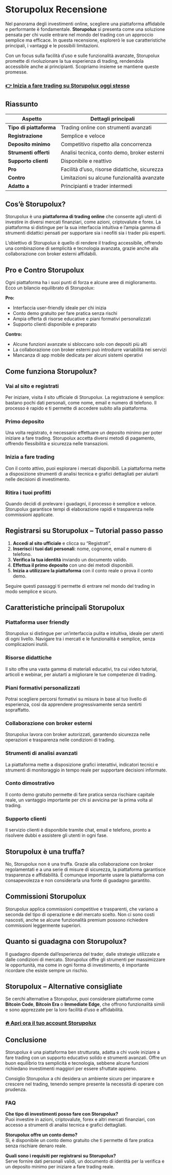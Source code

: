 # Storupolux Recensione
 

Nel panorama degli investimenti online, scegliere una piattaforma affidabile e performante è fondamentale. **Storupolux** si presenta come una soluzione pensata per chi vuole entrare nel mondo del trading con un approccio semplice ma efficace. In questa recensione, esplorerò le sue caratteristiche principali, i vantaggi e le possibili limitazioni.

Con un focus sulla facilità d’uso e sulle funzionalità avanzate, Storupolux promette di rivoluzionare la tua esperienza di trading, rendendola accessibile anche ai principianti. Scopriamo insieme se mantiene queste promesse.

### [👉 Inizia a fare trading su Storupolux oggi stesso](https://tinyurl.com/2s42nd3p)
## Riassunto

| Aspetto                  | Dettagli principali                          |
|--------------------------|---------------------------------------------|
| **Tipo di piattaforma**  | Trading online con strumenti avanzati       |
| **Registrazione**        | Semplice e veloce                            |
| **Deposito minimo**      | Competitivo rispetto alla concorrenza       |
| **Strumenti offerti**    | Analisi tecnica, conto demo, broker esterni |
| **Supporto clienti**     | Disponibile e reattivo                        |
| **Pro**                 | Facilità d’uso, risorse didattiche, sicurezza|
| **Contro**               | Limitazioni su alcune funzionalità avanzate |
| **Adatto a**             | Principianti e trader intermedi              |

## Cos’è Storupolux?

Storupolux è una **piattaforma di trading online** che consente agli utenti di investire in diversi mercati finanziari, come azioni, criptovalute e forex. La piattaforma si distingue per la sua interfaccia intuitiva e l’ampia gamma di strumenti didattici pensati per supportare sia i neofiti sia i trader più esperti.

L’obiettivo di Storupolux è quello di rendere il trading accessibile, offrendo una combinazione di semplicità e tecnologia avanzata, grazie anche alla collaborazione con broker esterni affidabili.

## Pro e Contro Storupolux

Ogni piattaforma ha i suoi punti di forza e alcune aree di miglioramento. Ecco un bilancio equilibrato di Storupolux:

**Pro:**
- Interfaccia user-friendly ideale per chi inizia
- Conto demo gratuito per fare pratica senza rischi
- Ampia offerta di risorse educative e piani formativi personalizzati
- Supporto clienti disponibile e preparato

**Contro:**
- Alcune funzioni avanzate si sbloccano solo con depositi più alti
- La collaborazione con broker esterni può introdurre variabilità nei servizi
- Mancanza di app mobile dedicata per alcuni sistemi operativi

## Come funziona Storupolux?

### Vai al sito e registrati

Per iniziare, visita il sito ufficiale di Storupolux. La registrazione è semplice: bastano pochi dati personali, come nome, email e numero di telefono. Il processo è rapido e ti permette di accedere subito alla piattaforma.

### Primo deposito

Una volta registrato, è necessario effettuare un deposito minimo per poter iniziare a fare trading. Storupolux accetta diversi metodi di pagamento, offrendo flessibilità e sicurezza nelle transazioni.

### Inizia a fare trading

Con il conto attivo, puoi esplorare i mercati disponibili. La piattaforma mette a disposizione strumenti di analisi tecnica e grafici dettagliati per aiutarti nelle decisioni di investimento.

### Ritira i tuoi profitti

Quando decidi di prelevare i guadagni, il processo è semplice e veloce. Storupolux garantisce tempi di elaborazione rapidi e trasparenza nelle commissioni applicate.

## Registrarsi su Storupolux – Tutorial passo passo

1. **Accedi al sito ufficiale** e clicca su “Registrati”.
2. **Inserisci i tuoi dati personali**: nome, cognome, email e numero di telefono.
3. **Verifica la tua identità** inviando un documento valido.
4. **Effettua il primo deposito** con uno dei metodi disponibili.
5. **Inizia a utilizzare la piattaforma** con il conto reale o prova il conto demo.

Seguire questi passaggi ti permette di entrare nel mondo del trading in modo semplice e sicuro.

## Caratteristiche principali Storupolux

### Piattaforma user friendly

Storupolux si distingue per un’interfaccia pulita e intuitiva, ideale per utenti di ogni livello. Navigare tra i mercati e le funzionalità è semplice, senza complicazioni inutili.

### Risorse didattiche

Il sito offre una vasta gamma di materiali educativi, tra cui video tutorial, articoli e webinar, per aiutarti a migliorare le tue competenze di trading.

### Piani formativi personalizzati

Potrai scegliere percorsi formativi su misura in base al tuo livello di esperienza, così da apprendere progressivamente senza sentirti sopraffatto.

### Collaborazione con broker esterni

Storupolux lavora con broker autorizzati, garantendo sicurezza nelle operazioni e trasparenza nelle condizioni di trading.

### Strumenti di analisi avanzati

La piattaforma mette a disposizione grafici interattivi, indicatori tecnici e strumenti di monitoraggio in tempo reale per supportare decisioni informate.

### Conto dimostrativo

Il conto demo gratuito permette di fare pratica senza rischiare capitale reale, un vantaggio importante per chi si avvicina per la prima volta al trading.

### Supporto clienti

Il servizio clienti è disponibile tramite chat, email e telefono, pronto a risolvere dubbi e assistere gli utenti in ogni fase.

## Storupolux è una truffa?

No, Storupolux non è una truffa. Grazie alla collaborazione con broker regolamentati e a una serie di misure di sicurezza, la piattaforma garantisce trasparenza e affidabilità. È comunque importante usare la piattaforma con consapevolezza e non considerarla una fonte di guadagno garantito.

## Commissioni Storupolux

Storupolux applica commissioni competitive e trasparenti, che variano a seconda del tipo di operazione e del mercato scelto. Non ci sono costi nascosti, anche se alcune funzionalità premium possono richiedere commissioni leggermente superiori.

## Quanto si guadagna con Storupolux?

Il guadagno dipende dall’esperienza del trader, dalle strategie utilizzate e dalle condizioni di mercato. Storupolux offre gli strumenti per massimizzare le opportunità, ma come in ogni forma di investimento, è importante ricordare che esiste sempre un rischio.

## Storupolux – Alternative consigliate

Se cerchi alternative a Storupolux, puoi considerare piattaforme come **Bitcoin Code**, **Bitcoin Era** o **Immediate Edge**, che offrono funzionalità simili e sono apprezzate per la loro facilità d’uso e affidabilità.

### [🔥 Apri ora il tuo account Storupolux](https://tinyurl.com/2s42nd3p)
## Conclusione

Storupolux è una piattaforma ben strutturata, adatta a chi vuole iniziare a fare trading con un supporto educativo solido e strumenti avanzati. Offre un buon equilibrio tra semplicità e tecnologia, sebbene alcune funzioni richiedano investimenti maggiori per essere sfruttate appieno.

Consiglio Storupolux a chi desidera un ambiente sicuro per imparare e crescere nel trading, tenendo sempre presente la necessità di operare con prudenza.

### FAQ

**Che tipo di investimenti posso fare con Storupolux?**  
Puoi investire in azioni, criptovalute, forex e altri mercati finanziari, con accesso a strumenti di analisi tecnica e grafici dettagliati.

**Storupolux offre un conto demo?**  
Sì, è disponibile un conto demo gratuito che ti permette di fare pratica senza rischiare denaro reale.

**Quali sono i requisiti per registrarsi su Storupolux?**  
Serve fornire dati personali validi, un documento di identità per la verifica e un deposito minimo per iniziare a fare trading reale.